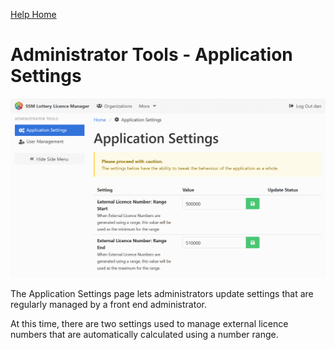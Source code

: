 [Help Home](readme.md)

# Administrator Tools - Application Settings

![Application Settings](images/admin-applicationSettings.png)

The Application Settings page lets administrators update settings
that are regularly managed by a front end administrator.

At this time, there are two settings used to manage external licence numbers
that are automatically calculated using a number range.
